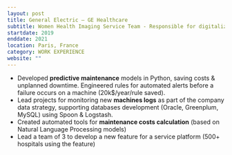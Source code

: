 ```yaml
---
layout: post
title: General Electric – GE Healthcare
subtitle: Women Health Imaging Service Team - Responsible for digitalization transformation 
startdate: 2019
enddate: 2021
location: Paris, France
category: WORK EXPERIENCE
website: ""
---
```

- Developed **predictive maintenance** models in Python, saving costs & unplanned downtime. Engineered rules for automated alerts before a failure occurs on a machine (20k$/year/rule saved). 
- Lead projects for monitoring new **machines logs** as part of the company data strategy, supporting databases development (Oracle, Greenplum, MySQL) using Spoon & Logstash.
- Created automated tools for **maintenance costs calculation** (based on Natural Language Processing models)
- Lead a team of 3 to develop a new feature for a service platform (500+ hospitals using the feature)
